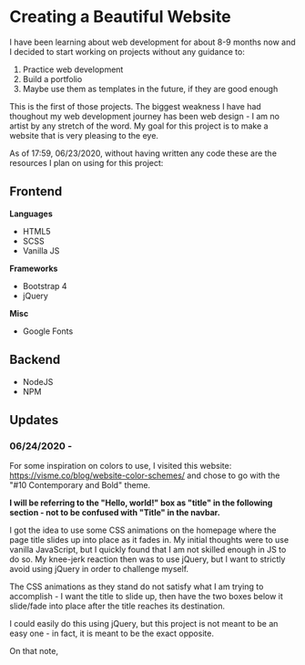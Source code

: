 # Creating a Beautiful Website

I have been learning about web development for about 8-9 months now and I decided to start working on
projects without any guidance to:

1. Practice web development
2. Build a portfolio
3. Maybe use them as templates in the future, if they are good enough

This is the first of those projects. The biggest weakness I have had thoughout
my web development journey has been web design - I am no artist by any stretch of the word.
My goal for this project is to make a website that is very pleasing to the eye.

As of 17:59, 06/23/2020, without having written any code these are the resources
I plan on using for this project:

## Frontend

**Languages**

- HTML5
- SCSS
- Vanilla JS

**Frameworks**

- Bootstrap 4
- jQuery

**Misc**

- Google Fonts

## Backend

- NodeJS
- NPM

## Updates

### 06/24/2020 -

For some inspiration on colors to use,
I visited this website: https://visme.co/blog/website-color-schemes/ and chose to go with the
"#10 Contemporary and Bold" theme.

**I will be referring to the "Hello, world!"
box as "title" in the following section -
not to be confused with "Title" in the
navbar.**

I got the idea to use some CSS animations
on the homepage where the page title slides
up into place as it fades in. My initial
thoughts were to use vanilla JavaScript,
but I quickly found that I am not skilled enough
in JS to do so. My knee-jerk reaction then
was to use jQuery, but I want to strictly
avoid using jQuery in order to challenge myself.

The CSS animations as they stand do not
satisfy what I am trying to accomplish -
I want the title to slide up, then have the
two boxes below it slide/fade into place
after the title reaches its destination.

I could easily do this using jQuery,
but this project is not meant to be an easy
one - in fact, it is meant to be the exact opposite.

On that note,